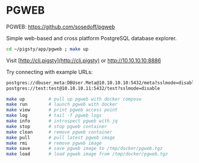 # PGWEB

PGWEB: https://github.com/sosedoff/pgweb

Simple web-based and cross platform PostgreSQL database explorer.


```bash
cd ~/pigsty/app/pgweb ; make up
```

Visit [http://cli.pigsty](http://cli.pigsty) or http://10.10.10.10:8886 

Try connecting with example URLs:

```bash
postgres://dbuser_meta:DBUser.Meta@10.10.10.10:5432/meta?sslmode=disable
postgres://test:test@10.10.10.11:5432/test?sslmode=disable
```

```bash
make up         # pull up pgweb with docker compose
make run        # launch pgweb with docker
make view       # print pgweb access point
make log        # tail -f pgweb logs
make info       # introspect pgweb with jq
make stop       # stop pgweb container
make clean      # remove pgweb container
make pull       # pull latest pgweb image
make rmi        # remove pgweb image
make save       # save pgweb image to /tmp/docker/pgweb.tgz
make load       # load pgweb image from /tmp/docker/pgweb.tgz
```
